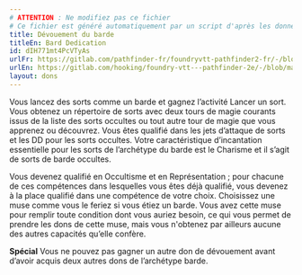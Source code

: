 ```yaml
---
# ATTENTION : Ne modifiez pas ce fichier
# Ce fichier est généré automatiquement par un script d'après les données du module Foundry VTT officiel et de sa traduction
title: Dévouement du barde
titleEn: Bard Dedication
id: dIH771mt4PcVTyAs
urlFr: https://gitlab.com/pathfinder-fr/foundryvtt-pathfinder2-fr/-/blob/master/data/feats/dIH771mt4PcVTyAs.htm
urlEn: https://gitlab.com/hooking/foundry-vtt---pathfinder-2e/-/blob/master/packs/data/feats.db/bard-dedication.json
layout: dons
---
```

Vous lancez des sorts comme un barde et gagnez l’activité Lancer un sort. Vous obtenez un répertoire de sorts avec deux tours de magie courants issus de la liste des sorts occultes ou tout autre tour de magie que vous apprenez ou découvrez. Vous êtes qualifié dans les jets d’attaque de sorts et les DD pour les sorts occultes. Votre caractéristique d’incantation essentielle pour les sorts de l’archétype du barde est le Charisme et il s’agit de sorts de barde occultes.

Vous devenez qualifié en Occultisme et en Représentation ; pour chacune de ces compétences dans lesquelles vous êtes déjà qualifié, vous devenez à la place qualifié dans une compétence de votre choix. Choisissez une muse comme vous le feriez si vous étiez un barde. Vous avez cette muse pour remplir toute condition dont vous auriez besoin, ce qui vous permet de prendre les dons de cette muse, mais vous n'obtenez par ailleurs aucune des autres capacités qu’elle confère.

**Spécial** Vous ne pouvez pas gagner un autre don de dévouement avant d’avoir acquis deux autres dons de l’archétype barde.
